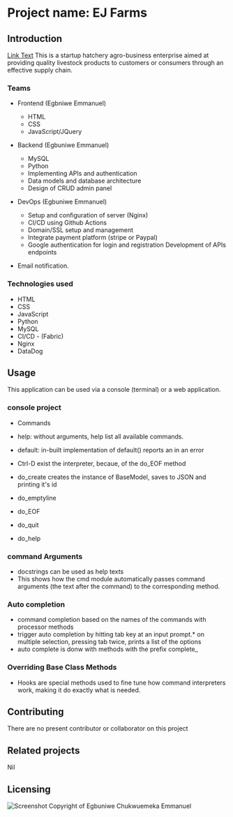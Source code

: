 # Project name: EJ Farms

## Introduction

[Link Text](www.egbuniwefarms.tech)
This is a startup hatchery agro-business enterprise aimed at providing quality livestock products to customers or consumers through an effective supply chain.

### Teams

* Frontend (Egbniwe Emmanuel)
  * HTML
  * CSS
  * JavaScript/JQuery

* Backend (Egbuniwe Emmanuel)
  * MySQL
  * Python
  * Implementing APIs and authentication
  * Data models and database architecture
  * Design of CRUD admin panel

* DevOps (Egbuniwe Emmanuel)
  * Setup and configuration of server (Nginx)
  * CI/CD using Github Actions
  * Domain/SSL setup and management
  * Integrate payment platform (stripe or Paypal)
  * Google authentication for login and registration
  Development of APIs endpoints
* Email notification.

### Technologies used

* HTML
* CSS
* JavaScript
* Python
* MySQL
* CI/CD - (Fabric)
* Nginx
* DataDog

## Usage

This application can be used via a console (terminal) or a web application.

### console project

* Commands

* help: without arguments, help list all available commands.
* default: in-built implementation of default() reports an in an error
* Ctrl-D exist the interpreter, becaue, of the do_EOF method
* do_create creates the instance of BaseModel, saves to JSON and printing it's id
* do_emptyline
* do_EOF
* do_quit
* do_help

### command Arguments

* docstrings can be used as help texts
* This shows how the cmd module automatically passes command arguments (the text after the command) to the corresponding method.

### Auto completion

* command completion based on the names of the commands with processor methods
* trigger auto completion by hitting tab key at an input prompt.* on multiple selection, pressing tab twice, prints a list of the options
* auto complete is donw with methods with the prefix complete_

### Overriding Base Class Methods

* Hooks are special methods used to fine tune how command interpreters work, making it do exactly what is needed.

## Contributing

There are no present contributor or collaborator on this project

## Related projects

Nil

## Licensing

![Screenshot](<Screenshot(182).png>)
Copyright of Egbuniwe Chukwuemeka Emmanuel